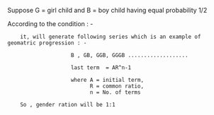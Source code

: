 Suppose G = girl child and B = boy child having equal probability 1/2

According to the condition : -

        it, will generate following series which is an example of geomatric progression : -

                        B , GB, GGB, GGGB ...................

                        last term  = AR^n-1

                        where A = initial term,
                              R = common ratio,
                              n = No. of terms

        So , gender ration will be 1:1
    
